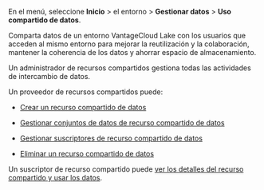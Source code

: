 En el menú, seleccione **Inicio** \> el entorno \> **Gestionar datos** \> **Uso compartido de datos**.

Comparta datos de un entorno VantageCloud Lake con los usuarios que acceden al mismo entorno para mejorar la reutilización y la colaboración, mantener la coherencia de los datos y ahorrar espacio de almacenamiento.

Un administrador de recursos compartidos gestiona todas las actividades de intercambio de datos.

Un proveedor de recursos compartidos puede:

-   [Crear un recurso compartido de datos](vlk1663617148666.md)

-   [Gestionar conjuntos de datos de recurso compartido de datos](rfg1681040443995.md)

-   [Gestionar suscriptores de recurso compartido de datos](vph1681040670091.md)

-   [Eliminar un recurso compartido de datos](vuh1681040768372.md)

Un suscriptor de recurso compartido puede [ver los detalles del recurso compartido y usar los datos](hfx1686247226223.md).
